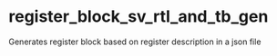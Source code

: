 # register_block_sv_rtl_and_tb_gen

Generates register block based on register description in a json file
